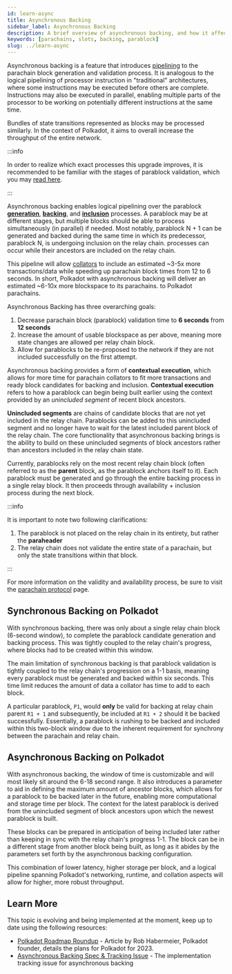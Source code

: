 ```yaml
---
id: learn-async
title: Asynchronous Backing
sidebar_label: Asynchronous Backing
description: A brief overview of asynchronous backing, and how it affects Polkadot's scalability.
keywords: [parachains, slots, backing, parablock]
slug: ../learn-async
---
```


Asynchronous backing is a feature that introduces
[pipelining](https://www.techtarget.com/whatis/definition/pipelining) to the parachain block
generation and validation process. It is analogous to the logical pipelining of processor
instruction in "traditional" architectures, where some instructions may be executed before others
are complete. Instructions may also be executed in parallel, enabling multiple parts of the
processor to be working on potentially different instructions at the same time.

Bundles of state transitions represented as blocks may be processed similarly. In the context of
Polkadot, it aims to overall increase the throughput of the entire network.

:::info

In order to realize which exact processes this upgrade improves, it is recommended to be familiar
with the stages of parablock validation, which you may [read here](./learn-parachains-protocol.md).

:::

Asynchronous backing enables logical pipelining over the parablock 
[**generation**](https://wiki.polkadot.network/docs/learn-parachains-protocol#collators),
[**backing**](https://wiki.polkadot.network/docs/learn-parachains-protocol#parachain-phase), and
[**inclusion**](https://wiki.polkadot.network/docs/learn-parachains-protocol#inclusion-pipeline)
processes. A parablock may be at different stages, but multiple blocks should be able to process
simultaneously (in parallel) if needed. Most notably, parablock N + 1 can be generated and backed during the same time in which its predecessor, parablock N, is undergoing inclusion on the relay chain.
processes can occur while their ancestors are included on the relay chain.

This pipeline will allow [collators](./learn-parachains-protocol.md#collators) to include an
estimated ~3-5x more transactions/data while speeding up parachain block times from 12 to 6 seconds.
In short, Polkadot with asynchronous backing will deliver an estimated ~6-10x more blockspace to its parachains.
to Polkadot parachains.

Asynchronous Backing has three overarching goals:

1. Decrease parachain block (parablock) validation time to **6 seconds** from **12 seconds**
2. Increase the amount of usable blockspace as per above, meaning more state changes are allowed per
   relay chain block.
3. Allow for parablocks to be re-proposed to the network if they are not included successfully on the
   first attempt.

Asynchronous backing provides a form of **contextual execution**, which allows for more time for
parachain collators to fit more transactions and ready block candidates for backing and inclusion.
**Contextual execution** refers to how a parablock can begin being built earlier using the context
provided by an _unincluded segment_ of recent block ancestors.

**Unincluded segments** are chains of candidate blocks that are not yet included in the relay chain.
Parablocks can be added to this unincluded segment and no longer have to wait for the latest
included parent block of the relay chain. The core functionality that asynchronous backing brings is
the ability to build on these unincluded segments of block ancestors rather than ancestors included in the relay
chain state.

Currently, parablocks rely on the most recent relay chain block (often referred to as the **parent**
block, as the parablock anchors itself to it). Each parablock must be generated and go through the
entire backing process in a single relay block. It then proceeds through availability + inclusion
process during the next block.

:::info

It is important to note two following clarifications:

1. The parablock is not placed on the relay chain in its entirety, but rather the **paraheader**
2. The relay chain does not validate the entire state of a parachain, but only the state transitions
   within that block.

:::

For more information on the validity and availability process, be sure to visit the
[parachain protocol](../learn/learn-parachains-protocol.md) page.

## Synchronous Backing on Polkadot

With synchronous backing, there was only about a single relay chain block (6-second window), to
complete the parablock candidate generation and backing process. This was tightly coupled to the
relay chain's progress, where blocks had to be created within this window.

The main limitation of synchronous backing is that parablock validation is tightly coupled to the
relay chain's progression on a 1-1 basis, meaning every parablock must be generated and backed
within six seconds. This time limit reduces the amount of data a collator has time to add to each
block.

A particular parablock, `P1`, would **only** be valid for backing at relay chain parent `R1 + 1` and
subsequently, be included at `R1 + 2` should it be backed successfully. Essentially, a parablock is
rushing to be backed and included within this two-block window due to the inherent requirement for synchrony between
the parachain and relay chain.

## Asynchronous Backing on Polkadot

With asynchronous backing, the window of time is customizable and will most likely sit around the
6-18 second range. It also introduces a parameter to aid in defining the maximum amount of ancestor
blocks, which allows for a parablock to be backed later in the future, enabling more computational
and storage time per block. The context for the latest parablock is derived from the unincluded
segment of block ancestors upon which the newest parablock is built.

These blocks can be prepared in anticipation of being included later rather than keeping in sync
with the relay chain's progress 1-1. The block can be in a different stage from another block being
built, as long as it abides by the parameters set forth by the asynchronous backing configuration.

This combination of lower latency, higher storage per block, and a logical pipeline spanning
Polkadot's networking, runtime, and collation aspects will allow for higher, more robust throughput.

## Learn More

This topic is evolving and being implemented at the moment, keep up to date using the following
resources:

- [Polkadot Roadmap Roundup](https://polkadot.network/blog/polkadot-roadmap-roundup) - Article by
  Rob Habermeier, Polkadot founder, details the plans for Polkadot for 2023.
- [Asynchronous Backing Spec & Tracking Issue](https://github.com/paritytech/polkadot/issues/3779) -
  The implementation tracking issue for asynchronous backing
